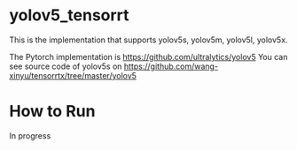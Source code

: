 # yolov5_tensorrt
This is the implementation that supports yolov5s, yolov5m, yolov5l, yolov5x.

The Pytorch implementation is https://github.com/ultralytics/yolov5
You can see source code of yolov5s on https://github.com/wang-xinyu/tensorrtx/tree/master/yolov5


# How to Run
In progress
